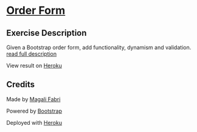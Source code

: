 # [Order Form](https://github.com/becodeorg/verou-3-order-form-magalifabri)

## Exercise Description
Given a Bootstrap order form, add functionality, dynamism and validation. [read full description](https://github.com/becodeorg/gnt-verou-3/tree/main/3.The-Mountain/03.Order-form)

View result on [Heroku](https://mfabri.herokuapp.com/order-form/)


## Credits

Made by [Magali Fabri](https://github.com/magalifabri?tab=repositories)

Powered by [Bootstrap](https://getbootstrap.com/)

Deployed with [Heroku](https://www.heroku.com/home)